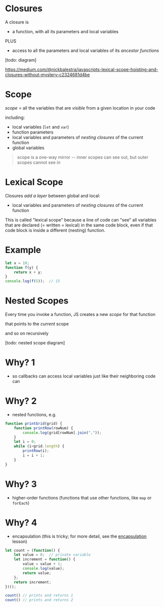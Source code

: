 # Closures

A closure is

* a function, with all its parameters and local variables

PLUS

* access to all the parameters and local variables of its *ancestor functions*

[todo: diagram]

<https://medium.com/@nickbalestra/javascripts-lexical-scope-hoisting-and-closures-without-mystery-c2324681d4be>

# Scope

*scope* = all the variables that are *visible* from a given location in your code

including:

  * local variables (`let` and `var`)
  * function parameters
  * local variables and parameters of *nesting closures* of the current function
  * global variables

> scope is a one-way mirror -- inner scopes can see out, but outer scopes cannot see in

# Lexical Scope

Closures *add a layer* between global and local:

  * local variables and parameters of *nesting closures* of the current function

This is called "lexical scope" because a line of code can "see" all variables that are declared (= written = lexical) in the same code block, even if that code block is inside a different (nesting) function. 

# Example

```js
let x = 10;
function f(y) {
    return x + y;
}
console.log(f(5));  // 15
```

# Nested Scopes

Every time you invoke a function, JS creates a new *scope* for that function

that points to the *current* scope

and so on recursively

[todo: nested scope diagram]

# Why? 1

* so callbacks can access local variables just like their neighboring code can

# Why? 2

* nested functions, e.g.

```js
function printGrid(grid) {
    function printRow(rowNum) {
        console.log(grid[rowNum].join(","));
    }
    let i = 0;
    while (i<grid.length) {
        printRow(i);
        i = i + 1;
    }
}
```

# Why? 3

* higher-order functions (functions that use other functions, like `map` or `forEach`)

# Why? 4

* encapsulation (this is tricky; for more detail, see the [encapsulation](/javascript/encapsulation) lesson)

```js
let count = (function() {
    let value = 0;  // private variable
    let increment = function() {
        value = value + 1;
        console.log(value);
        return value;
    };
    return increment;
})();

count() // prints and returns 1
count() // prints and returns 2
```
